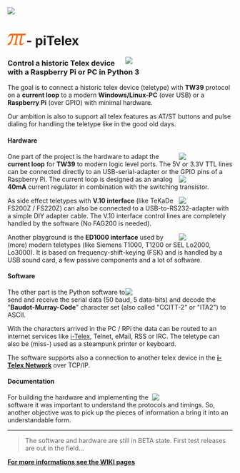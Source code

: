 <img src="https://raw.githubusercontent.com/wiki/fablab-wue/piTelex/img/Header.JPG" width="1024px">

# <img src="piTelexLogo.png" width="42px">- piTelex

<img src="https://raw.githubusercontent.com/wiki/fablab-wue/piTelex/img/RPiTW39.JPG" width="240px" align="right">

### Control a historic Telex device with a Raspberry Pi or PC in Python 3

The goal is to connect a historic telex device (teletype) with **TW39** protocol on a **current loop** to a modern **Windows/Linux-PC** (over USB) or a **Raspberry Pi** (over GPIO) with minimal hardware.

Our ambition is also to support all telex features as AT/ST buttons and pulse dialing for handling the teletype like in the good old days.

#### Hardware

<img src="https://raw.githubusercontent.com/wiki/fablab-wue/piTelex/img/USB.JPG" width="120px" align="right">

One part of the project is the hardware to adapt the **current loop** for **TW39** to modern logic level ports. The 5V or 3.3V TTL lines can be connected directly to an USB-serial-adapter or the GPIO pins of a Raspberry Pi. <img src="https://raw.githubusercontent.com/wiki/fablab-wue/piTelex/img/RPiPCB.JPG" width="120px" align="right">The current loop is designed as an analog **40mA** current regulator in combination with the switching transistor.

<img src="https://raw.githubusercontent.com/wiki/fablab-wue/piTelex/img/V.10.JPG" width="120px" align="right">

As side effect teletypes with **V.10 interface** (like TeKaDe FS200Z / FS220Z) can also be connected to a USB-to-RS232-adapter with a simple DIY adapter cable. The V.10 interface control lines are completely handled by the software (No FAG200 is needed).

<img src="https://raw.githubusercontent.com/wiki/fablab-wue/piTelex/img/ED1000SC.JPG" width="120px" align="right">

Another playground is the **ED1000 interface** used by (more) modern teletypes (like Siemens T1000, T1200 or SEL Lo2000, Lo3000). It is based on frequency-shift-keying (FSK) and is handled by a USB sound card, a few passive components and a lot of software.

#### Software

<img src="https://raw.githubusercontent.com/wiki/fablab-wue/piTelex/img/SW_Modules.png" width="240px" align="right">

The other part is the Python software to send and receive the serial data (50 baud, 5 data-bits) and decode the "**Baudot-Murray-Code**" character set (also called "CCITT-2" or "ITA2") to ASCII.

With the characters arrived in the PC / RPi the data can be routed to an internet services like [i-Telex](https://www.i-telex.net), Telnet, eMail, RSS or IRC. The teletype can also be (miss-) used as a steampunk printer or keyboard.

The software supports also a connection to another telex device in the **[i-Telex Network](https://www.i-telex.net)** over TCP/IP.

#### Documentation

<img src="https://raw.githubusercontent.com/wiki/fablab-wue/piTelex/img/TW39Call8.png" width="180px" align="right">

For building the hardware and implementing the software it was important to understand the protocols and timings. So, another objective was to pick up the pieces of information a bring it into an understandable form.

<hr>

> The software and hardware are still in BETA state. First test releases are out in the field...

[**For more informations see the WIKI pages**](https://github.com/fablab-wue/piTelex/wiki)
